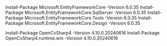 Install-Package Microsoft.EntityFrameworkCore -Version 6.0.35
Install-Package Microsoft.EntityFrameworkCore.SqlServer -Version 6.0.35
Install-Package Microsoft.EntityFrameworkCore.Tools -Version 6.0.35
Install-Package Microsoft.EntityFrameworkCore.Design -Version 6.0.35

Install-Package OpenCvSharp4 -Version 4.10.0.20240616
Install-Package OpenCvSharp4.runtime.win -Version 4.10.0.20240616
